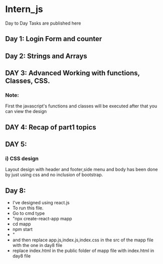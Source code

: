 # Intern_js
Day to Day Tasks are published here

## Day 1: Login Form and counter
## Day 2: Strings and Arrays
## DAY 3: Advanced Working with functions, Classes, CSS.
### Note:
First the javascript's functions and classes will be executed after that you can view the design
## DAY 4: Recap of part1 topics
## DAY 5: 
### i) CSS design
Layout design with header and footer,side menu and body has been done by just using css and no inclusion of bootstrap.

## Day 8:
- I've designed using react.js
- To run this file.
- Go to cmd type 
- "npx create-react-app mapp
- cd mapp
- npm start
- "
- and then replace app.js,index.js,index.css in the src of the mapp file with the one in day8 file
- replace index.html in the public folder of mapp file with index.html in day8 file
